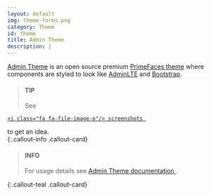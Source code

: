 ```yaml
---
layout: default
img: theme-forms.png
category: Theme
id: theme
title: Admin Theme
description: |
---
```


[Admin Theme](https://github.com/adminfaces/admin-theme) is an open source premium [PrimeFaces theme](http://primefaces.org/themes) where components are styled to look like [AdminLTE](https://almsaeedstudio.com/themes/AdminLTE/index2.html) and [Bootstrap](http://getbootstrap.com/).

> <h4> <i class="fa fa-lightbulb-o"> </i> TIP</h4> See <a href="/site/_pages/theme-screenshots" target="_blank">
	<i class="fa fa-file-image-o"/> screenshots	
</a> to get an idea.  
{:.callout-info .callout-card}

> <h4> <i class="glyphicon glyphicon-info-sign"> </i> INFO</h4> For usage details see <a href="/site/docs/latest/index.html#admin_theme">Admin Theme documentation <i class="fa fa-book" target="_blank"></i></a>.
{:.callout-teal .callout-card}

